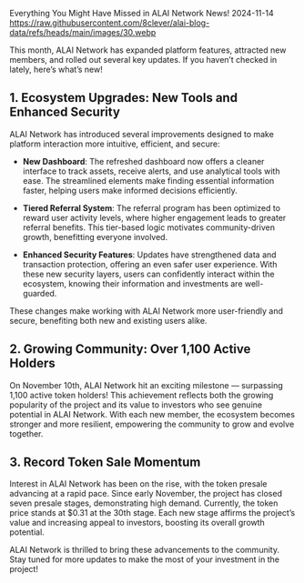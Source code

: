 Everything You Might Have Missed in ALAI Network News!
2024-11-14
https://raw.githubusercontent.com/8clever/alai-blog-data/refs/heads/main/images/30.webp

This month, ALAI Network has expanded platform features, attracted new members, and rolled out several key updates. If you haven’t checked in lately, here’s what’s new!

## 1. Ecosystem Upgrades: New Tools and Enhanced Security
ALAI Network has introduced several improvements designed to make platform interaction more intuitive, efficient, and secure:

- **New Dashboard**: The refreshed dashboard now offers a cleaner interface to track assets, receive alerts, and use analytical tools with ease. The streamlined elements make finding essential information faster, helping users make informed decisions efficiently.

- **Tiered Referral System**: The referral program has been optimized to reward user activity levels, where higher engagement leads to greater referral benefits. This tier-based logic motivates community-driven growth, benefitting everyone involved.

- **Enhanced Security Features**: Updates have strengthened data and transaction protection, offering an even safer user experience. With these new security layers, users can confidently interact within the ecosystem, knowing their information and investments are well-guarded.

These changes make working with ALAI Network more user-friendly and secure, benefiting both new and existing users alike.

## 2. Growing Community: Over 1,100 Active Holders
On November 10th, ALAI Network hit an exciting milestone — surpassing 1,100 active token holders! This achievement reflects both the growing popularity of the project and its value to investors who see genuine potential in ALAI Network. With each new member, the ecosystem becomes stronger and more resilient, empowering the community to grow and evolve together.

## 3. Record Token Sale Momentum
Interest in ALAI Network has been on the rise, with the token presale advancing at a rapid pace. Since early November, the project has closed seven presale stages, demonstrating high demand. Currently, the token price stands at $0.31 at the 30th stage. Each new stage affirms the project’s value and increasing appeal to investors, boosting its overall growth potential.

ALAI Network is thrilled to bring these advancements to the community. Stay tuned for more updates to make the most of your investment in the project!
